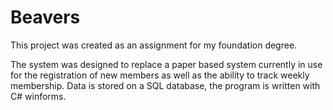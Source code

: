 # Beavers

This project was created as an assignment for my foundation degree.

The system was designed to replace a paper based system currently in use for the registration of new members as well as the ability to track weekly membership. Data is stored on a SQL database, the program is written with C# winforms.
